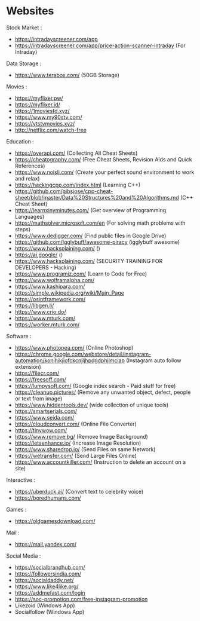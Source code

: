 # Websites

Stock Market :
- https://intradayscreener.com/app
- https://intradayscreener.com/app/price-action-scanner-intraday    (For Intraday)

Data Storage :
- https://www.terabox.com/ (50GB Storage)

Movies :
- https://myflixer.pw/
- https://myflixer.id/
- https://1moviesfd.xyz/
- https://www.my90stv.com/
- https://ytstvmovies.xyz/
- http://netflix.com/watch-free

Education :
- https://overapi.com/    (Collecting All Cheat Sheets)
- https://cheatography.com/    (Free Cheat Sheets, Revision Aids and Quick References)
- https://www.noisli.com/    (Create your perfect sound environment to work and relax)
- https://hackingcpp.com/index.html    (Learning C++)
- https://github.com/gibsjose/cpp-cheat-sheet/blob/master/Data%20Structures%20and%20Algorithms.md (C++ Cheat Sheet)
- https://learnxinyminutes.com/    (Get overview of Programming Languages)
- https://mathsolver.microsoft.com/en    (For solving math problems with steps)
- https://www.dedigger.com/    (Find public files in Google Drive)
- https://github.com/Igglybuff/awesome-piracy    (igglybuff awesome)
- https://www.hacksplaining.com/    ()
- https://ai.google/    ()
- https://www.hacksplaining.com/    (SECURITY TRAINING FOR DEVELOPERS - Hacking)
- https://www.programiz.com/    (Learn to Code for Free)
- https://www.wolframalpha.com/
- https://www.kashipara.com/
- https://simple.wikipedia.org/wiki/Main_Page
- https://osintframework.com/
- https://libgen.li/
- https://www.crio.do/
- https://www.mturk.com/
- https://worker.mturk.com/

Software :
- https://www.photopea.com/    (Online Photoshop)
- https://chrome.google.com/webstore/detail/instagram-automation/konjhikjiofckcnjljhpdgdphjlmciap (Instagram auto follow extension)
- https://filecr.com/
- https://freesoff.com/
- https://lumpysoft.com/    (Google index search - Paid stuff for free)
- https://cleanup.pictures/    (Remove any unwanted object, defect, people or text from image)
- https://www.hiddentools.dev/    (wide collection of unique tools)
- https://smartserials.com/
- https://www.sejda.com/
- https://cloudconvert.com/    (Online File Converter)
- https://tinywow.com/
- https://www.remove.bg/    (Remove Image Background)
- https://letsenhance.io/    (Increase Image Resolution)
- https://www.sharedrop.io/    (Send Files on same Network)
- https://wetransfer.com/    (Send Large Files Online)
- https://www.accountkiller.com/ (Instruction to delete an account on a site)


Interactive :
- https://uberduck.ai/    (Convert text to celebrity voice)
- https://boredhumans.com/


Games :
- https://oldgamesdownload.com/

Mail :
- https://mail.yandex.com/

Social Media :
- https://socialbrandhub.com/
- https://followersindia.com/
- https://socialdaddy.net/
- https://www.like4like.org/
- https://addmefast.com/login
- https://soc-promotion.com/free-instagram-promotion
- Likezoid (Windows App)
- Socialfollow (Windows App)
